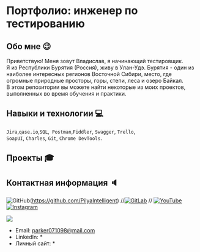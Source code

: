 # Портфолио: инженер по тестированию

## Обо мне :wink: 

Приветствую! Меня зовут Владислав, я начинающий тестировщик. <br> Я из Республики Бурятия (Россия), живу в Улан-Удэ. Бурятия - один из наиболее интересных регионов Восточной Сибири, место, где огромные природные просторы, горы, степи, леса и озеро Байкал.  <br>
В этом репозитории вы можете найти некоторые из моих проектов, выполненных во время обучения и практики.
<br>

## Навыки и технологии :computer:

``Jira``,``qase.io``,``SQL``,`` Postman``,``Fiddler``, ``Swagger``, ``Trello``, <br>
``SoapUI``, ``Charles``, ``Git``, ``Chrome DevTools``.




## Проекты :mortar_board:



## Контактная информация :speaker:

![GitHub](icons/github.png)(https://github.com/PilyaIntelligent)
//[![GitLab](icons/gitlab.png)]() //
[![YouTube](icons/youtube.png)](https://www.youtube.com/channel/UCJ9eDG_k4WJFhO74b9Tue0w)
[![Instagram](all/instagram.png)]()

<a href="https://www.drupal.org/" title="Drupal"><img src="icons/drupal.png" /></a>
- Email: parker071098@mail.com
- LinkedIn: *
- Личный сайт: *
